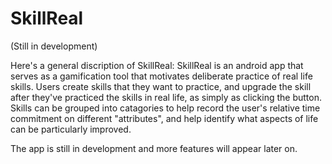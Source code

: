 # SkillReal
(Still in development)

Here's a general discription of SkillReal:
SkillReal is an android app that serves as a gamification tool that motivates deliberate practice of real life skills.
Users create skills that they want to practice, and upgrade the skill after they've practiced the skills in real life, as simply as clicking the button.
Skills can be grouped into catagories to help record the user's relative time commitment on different "attributes", and help identify what aspects of life can be particularly improved.

The app is still in development and more features will appear later on.

